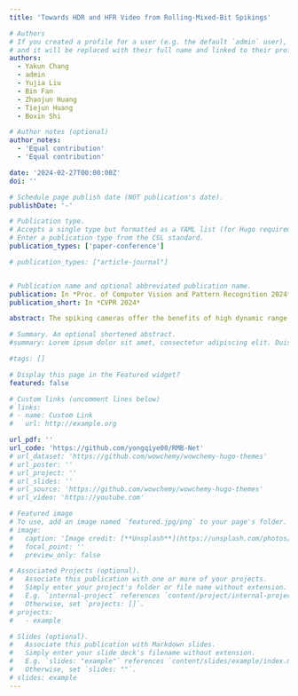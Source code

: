 ```yaml
---
title: 'Towards HDR and HFR Video from Rolling-Mixed-Bit Spikings'

# Authors
# If you created a profile for a user (e.g. the default `admin` user), write the username (folder name) here
# and it will be replaced with their full name and linked to their profile.
authors:
  - Yakun Chang
  - admin
  - Yujia Liu
  - Bin Fan
  - Zhaojun Huang 
  - Tiejun Huang
  - Boxin Shi

# Author notes (optional)
author_notes:
  - 'Equal contribution'
  - 'Equal contribution'

date: '2024-02-27T00:00:00Z'
doi: ''

# Schedule page publish date (NOT publication's date).
publishDate: '-'

# Publication type.
# Accepts a single type but formatted as a YAML list (for Hugo requirements).
# Enter a publication type from the CSL standard.
publication_types: ['paper-conference']

# publication_types: ["article-journal"]


# Publication name and optional abbreviated publication name.
publication: In *Proc. of Computer Vision and Pattern Recognition 2024*
publication_short: In *CVPR 2024*

abstract: The spiking cameras offer the benefits of high dynamic range (HDR), high temporal resolution, and low data redundancy. However, reconstructing HDR videos in high-speed conditions using single-bit spikings presents challenges due to the limited bit depth. Increasing the bit depth of the spikings is advantageous for boosting HDR performance, but the readout efficiency will be decreased, which is unfavorable for achieving a high frame rate (HFR) video. To address these challenges, we propose a readout mechanism to obtain rolling-mixed-bit (RMB) spikings, which involves interleaving multi-bit spikings within the single-bit spikings in a rolling manner, thereby combining the characteristics of high bit depth and efficient readout. Furthermore, we introduce RMB-Net for reconstructing HDR and HFR videos. RMBNet comprises a cross-bit attention block for fusing mixed-bit spikings and a cross-time attention block for achieving temporal fusion. Extensive experiments conducted on synthetic and real-synthetic data demonstrate the superiority of our method. For instance, pure 3-bit spikings result in 3 times of data volume, whereas our method achieves comparable performance with less than 2% increase in data volume.

# Summary. An optional shortened abstract.
#summary: Lorem ipsum dolor sit amet, consectetur adipiscing elit. Duis posuere tellus ac convallis placerat. Proin tincidunt magna sed ex sollicitudin condimentum.

#tags: []

# Display this page in the Featured widget?
featured: false

# Custom links (uncomment lines below)
# links:
# - name: Custom Link
#   url: http://example.org

url_pdf: ''
url_code: 'https://github.com/yongqiye00/RMB-Net'
# url_dataset: 'https://github.com/wowchemy/wowchemy-hugo-themes'
# url_poster: ''
# url_project: ''
# url_slides: ''
# url_source: 'https://github.com/wowchemy/wowchemy-hugo-themes'
# url_video: 'https://youtube.com'

# Featured image
# To use, add an image named `featured.jpg/png` to your page's folder.
# image:
#   caption: 'Image credit: [**Unsplash**](https://unsplash.com/photos/pLCdAaMFLTE)'
#   focal_point: ''
#   preview_only: false

# Associated Projects (optional).
#   Associate this publication with one or more of your projects.
#   Simply enter your project's folder or file name without extension.
#   E.g. `internal-project` references `content/project/internal-project/index.md`.
#   Otherwise, set `projects: []`.
# projects:
#   - example

# Slides (optional).
#   Associate this publication with Markdown slides.
#   Simply enter your slide deck's filename without extension.
#   E.g. `slides: "example"` references `content/slides/example/index.md`.
#   Otherwise, set `slides: ""`.
# slides: example
---
```


<!-- {{% callout note %}}
Click the _Cite_ button above to demo the feature to enable visitors to import publication metadata into their reference management software.
{{% /callout %}}

{{% callout note %}}
Create your slides in Markdown - click the _Slides_ button to check out the example.
{{% /callout %}}

Add the publication's **full text** or **supplementary notes** here. You can use rich formatting such as including [code, math, and images](https://wowchemy.com/docs/content/writing-markdown-latex/). -->
